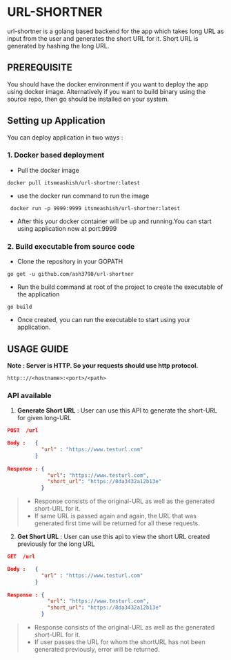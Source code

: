 # URL-SHORTNER
url-shortner is a golang based backend for the app which takes long URL as input from the user and generates the short URL for it. Short URL is generated by hashing the long URL.

## PREREQUISITE
You should have the docker environment if you want to deploy the app using docker image. Alternatively if you want to build binary using the source repo, then go should be installed on your system.

## Setting up Application
You can deploy application in two ways :

### 1. Docker based deployment

* Pull the docker image
```shell
docker pull itsmeashish/url-shortner:latest
```
* use the docker run command to run the image
```shell
 docker run -p 9999:9999 itsmeashish/url-shortner:latest
```
* After this your docker container will be up and running.You can start using application now at port:9999

### 2. Build executable from source code

* Clone the repository in your GOPATH
```shell
go get -u github.com/ash3798/url-shortner
```
* Run the build command at root of the project to create the executable of the application
```
go build
```
* Once created, you can run the executable to start using your application. 

## USAGE GUIDE

**Note : Server is HTTP. So your requests should use http protocol.**
```shell
http:://<hostname>:<port>/<path>
```
### API available
1. **Generate Short URL** : User can use this API to generate the short-URL for given long-URL
```json
POST  /url

Body :   {
           "url" : "https://www.testurl.com"
         }
         
Response : {
             "url": "https://www.testurl.com",
             "short_url": "https://8da3432a12b13e"
           }
```
> * Response consists of the original-URL as well as the generated short-URL for it.
> * If same URL is passed again and again, the URL that was generated first time will be returned for all these requests.

2. **Get Short URL** : User can use this api to view the short URL created previously for the long URL
```json
GET  /url

Body :   {
           "url" : "https://www.testurl.com"
         }
         
Response : {
             "url": "https://www.testurl.com",
             "short_url": "https://8da3432a12b13e"
           }
```
> * Response consists of the original-URL as well as the generated short-URL for it.
> * If user passes the URL for whom the shortURL has not been generated previously, error will be returned.
